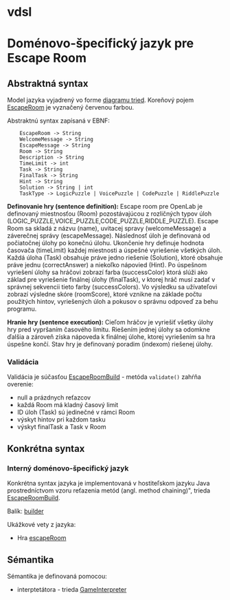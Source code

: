 # vdsl

# Doménovo-špecifický jazyk pre Escape Room

## Abstraktná syntax

Model jazyka vyjadrený vo forme [diagramu tried](escape_room.png). 
Koreňový pojem [EscapeRoom](escape-room/src/Interfaces/EscapeRoom.java) je vyznačený červenou farbou.

Abstraktnú syntax zapísaná v EBNF:
```
    EscapeRoom -> String 
    WelcomeMessage -> String 
    EscapeMessage -> String
    Room -> String 
    Description -> String 
    TimeLimit -> int
    Task -> String 
    FinalTask -> String
    Hint -> String
    Solution -> String | int
    TaskType -> LogicPuzzle | VoicePuzzle | CodePuzzle | RiddlePuzzle
```

**Definovanie hry (sentence definition):** Escape room pre OpenLab je definovaný miestnosťou (Room) pozostávajúcou z rozličných typov úloh (LOGIC_PUZZLE,VOICE_PUZZLE,CODE_PUZZLE,RIDDLE_PUZZLE). Escape Room sa skladá z názvu (name), uvitacej spravy (welcomeMessage) a záverečnej správy (escapeMessage). Následnosť úloh je definovaná od počiatočnej úlohy po konečnú úlohu. Ukončenie hry definuje hodnota časovača (timeLimit) každej miestnosti a úspešné vyriešenie všetkých úloh.
Každá úloha (Task) obsahuje práve jedno riešenie (Solution), ktoré obsahuje práve jednu (correctAnswer) a niekoľko nápovied (Hint). Po úspešnom vyriešení úlohy sa hráčovi zobrazí farba (successColor) ktorá slúži ako základ pre vyriešenie finálnej úlohy (finalTask), v ktorej hráč musí zadať v správnej sekvencii tieto farby (successColors). Vo výsledku sa užívateľovi zobrazí výsledne skóre (roomScore), ktoré vznikne na základe počtu použitých hintov, vyriešených úloh a pokusov o správnu odpoveď za behu programu. 

**Hranie hry (sentence execution):** Cieľom hráčov je vyriešiť všetky úlohy hry pred vypršaním časového limitu. Riešením jednej úlohy sa odomkne ďalšia a zároveň získa nápoveda k finálnej úlohe, ktorej vyriešením sa hra úspešne končí.
Stav hry je definovaný poradim (indexom) riešenej úlohy.

### Validácia

Validácia je súčasťou [EscapeRoomBuild](escape-room/src/builder/EscapeRoomBuild.java) - metóda `validate()` zahŕňa overenie:
- null a prázdnych reťazcov
- každá Room má kladný časový limit
- ID úloh (Task) sú jedinečné v rámci Room
- výskyt hintov pri každom tasku
- výskyt finalTask a Task v Room

## Konkrétna syntax

### Interný doménovo-špecifický jazyk

Konkrétna syntax jazyka je implementovaná v hostiteľskom jazyku Java prostredníctvom vzoru reťazenia metód (angl. method chaining)", trieda [EscapeRoomBuild](escape-room/src/builder/EscapeRoomBuild.java).

Balík: [builder](escape-room/src/builder)

Ukážkové vety z jazyka:
- Hra [escapeRoom](escape-room/src/Main.java)

## Sémantika

Sémantika je definovaná pomocou:
- interptetátora - trieda [GameInterpreter](escape-room/src/semantics/GameInterpreter.java)

